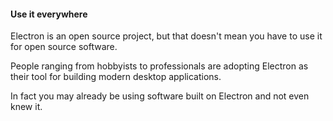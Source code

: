#### Use it everywhere

Electron is an open source project, but that doesn't mean you have to use it for
open source software.

People ranging from hobbyists to professionals are adopting Electron as their
tool for building modern desktop applications.

In fact you may already be using software built on Electron and not even knew it.
